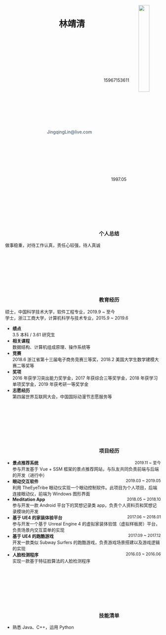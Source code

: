 <style>
    .app-nav, .search, .crisp-client, .edit-document {
        display: none;
    }
    #简历 {
        display: none;
    }
    #main {
        margin-top: -30px;
    }
</style>

<script>
    var text = Docsify.dom.find('.app-name-link');
    text.innerText = "\nJingqing's Resume\n";
</script>

<div style="display: grid;grid-template-columns: 6fr 1fr;">
    <div>
        <center>
            <h1>林靖清</h1>
            <div>
                <span>
                    <svg class="icon" aria-hidden="true">
                        <use xlink:href="#icon-dianhua"></use>
                    </svg>
                    15967153611
                </span>
                &nbsp;&nbsp;&nbsp;
                <a href="mailto:jingqinglin&#64;live.com" style="cursor: pointer;text-decoration: none;font-weight: 400;color: #34495e">
                    <svg class="icon" aria-hidden="true">
                        <use xlink:href="#icon-youxiang"></use>
                    </svg>
                    JingqingLin&#64;live.com
                </a>
                &nbsp;&nbsp;&nbsp;
                <span>
                    <svg class="icon" aria-hidden="true">
                        <use xlink:href="#icon-chusheng"></use>
                    </svg>
                    1997.05
                </span>
            </div>
            <div class="post">
            </div>
        </center>
    </div>
    <div>
        <img src="resume/_images/Avatar.jpg" width=70%>
    </div>
</div>


###  <svg class="icon" aria-hidden="true"><use xlink:href="#icon-tips"></use></svg> 个人总结

做事稳重，对待工作认真，责任心较强，待人真诚

### <svg class="icon" aria-hidden="true"><use xlink:href="#icon-jiaoyu"></use></svg> 教育经历

硕士，中国科学技术大学，软件工程专业，2019.9 ~ 至今  
学士，浙江工商大学，计算机科学与技术专业，2015.9 ~ 2019.6

- **绩点**  
    3.5 本科 / 3.61 研究生
- **相关课程**  
    数据结构、计算机组成原理、操作系统等
- **竞赛**  
    2018.6 浙江省第十三届电子商务竞赛三等奖，2018.2 美国大学生数学建模大赛二等奖等
- **奖项**  
    2016 年获学习突出能力奖学金，2017 年获综合三等奖学金，2018 年获学习单项奖学金，2019 年获考研一等奖学金
- **志愿经历**  
    第四届世界互联网大会，中国国际动漫节志愿服务等

### <svg class="icon" aria-hidden="true"><use xlink:href="#icon-xiangmu"></use></svg> 项目经历

- **景点推荐系统**<div style="float: right;font-size: 13px">2019.11 ~ 至今</div>  
  参与开发基于 Vue + SSM 框架的景点推荐网站，与队友共同负责前端与后端的开发（进行中）
- **眼动交互软件**<div style="float: right;font-size: 13px">2019.03 ~ 2019.05</div>  
  利用 TheEyeTribe 眼动仪实现一个眼动控制软件。此项目为个人项目，后端连接眼动仪，前端为 Windows 图形界面
- **Meditation App**<div style="float: right;font-size: 13px">2018.05 ~ 2018.10</div>  
  参与开发一款 Android 平台下的冥想记录类 app，负责个人资料页和冥想记录模块的开发
- **基于 UE4 的家装体验平台**<div style="float: right;font-size: 13px">2017.06 ~ 2018.01</div>  
  参与开发一个基于 Unreal Engine 4 的虚拟家装体验馆（虚拟样板房）平台，负责场景内交互菜单的实现
- **基于 UE4 的跑酷游戏**<div style="float: right;font-size: 13px">2017.09 ~ 2017.12</div>  
  开发一款类似 Subway Surfers 的跑酷游戏，负责游戏场景搭建以及游戏逻辑的实现
- **人脸检测程序**<div style="float: right;font-size: 13px">2016.03 ~ 2016.06</div>  
  实现一款基于特征脸算法的人脸检测程序

### <svg class="icon" aria-hidden="true"><use xlink:href="#icon-ziyuan"></use></svg> 技能清单

- 熟悉 Java、C++，运用 Python